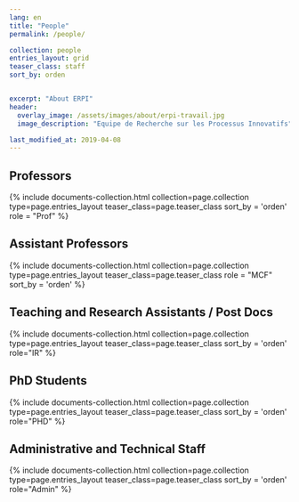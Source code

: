 ```yaml
---
lang: en
title: "People"
permalink: /people/

collection: people
entries_layout: grid
teaser_class: staff
sort_by: orden 


excerpt: "About ERPI"
header:
  overlay_image: /assets/images/about/erpi-travail.jpg
  image_description: "Equipe de Recherche sur les Processus Innovatifs"

last_modified_at: 2019-04-08
---
```




## Professors



<div class="entries-{{ page.entries_layout }}">
{% include documents-collection.html 
    collection=page.collection 
    type=page.entries_layout 
    teaser_class=page.teaser_class 
    sort_by = 'orden'    
    role = "Prof" 
%}
</div>

<div style="width: 100%; clear: both; "></div>


## Assistant Professors



<div class="entries-{{ page.entries_layout }}">
{% include documents-collection.html 
    collection=page.collection 
    type=page.entries_layout 
    teaser_class=page.teaser_class    
    role = "MCF"
    sort_by = 'orden' 
%}
</div>

<div style="width: 100%; clear: both;"></div>


## Teaching and Research Assistants / Post Docs 


<div class="entries-{{ page.entries_layout }}">
{% include documents-collection.html  
    collection=page.collection  
    type=page.entries_layout 
    teaser_class=page.teaser_class   
    sort_by = 'orden' 
    role="IR" 
%}
</div>


<div style="width: 100%; clear: both;"></div>


## PhD Students

<div class="entries-{{ page.entries_layout }}">
{% include documents-collection.html  
    collection=page.collection  
    type=page.entries_layout 
    teaser_class=page.teaser_class   
    sort_by = 'orden' 
    role="PHD" 
%}
</div>

<div style="width: 100%; clear: both;"></div>


## Administrative and Technical Staff

<div class="entries-{{ page.entries_layout }}">
{% include documents-collection.html  
    collection=page.collection  
    type=page.entries_layout 
    teaser_class=page.teaser_class   
    sort_by = 'orden' 
    role="Admin" 
%}



